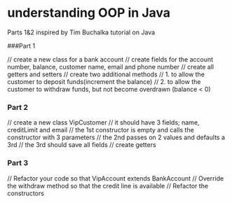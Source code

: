 # understanding OOP in Java

Parts 1&2 inspired by Tim Buchalka tutorial on Java

###Part 1

//         create a new class for a bank account
//         create fields for the account number, balance, customer name, email and phone number
//         create all getters and setters
//         create two additional methods
//         1. to allow the customer to deposit funds(increment the balance)
//         2. to allow the customer to withdraw funds, but not become overdrawn (balance < 0)

### Part 2

//        create a new class VipCustomer
//        it should have 3 fields; name, creditLimit and email
//        the 1st constructor is empty and calls the constructor with 3 parameters
//        the 2nd passes on 2 values and defaults a 3rd
//        the 3rd should save all fields
//        create getters

### Part 3

//        Refactor your code so that VipAccount extends BankAccount
//        Override the withdraw method so that the credit line is available
//        Refactor the constructors
